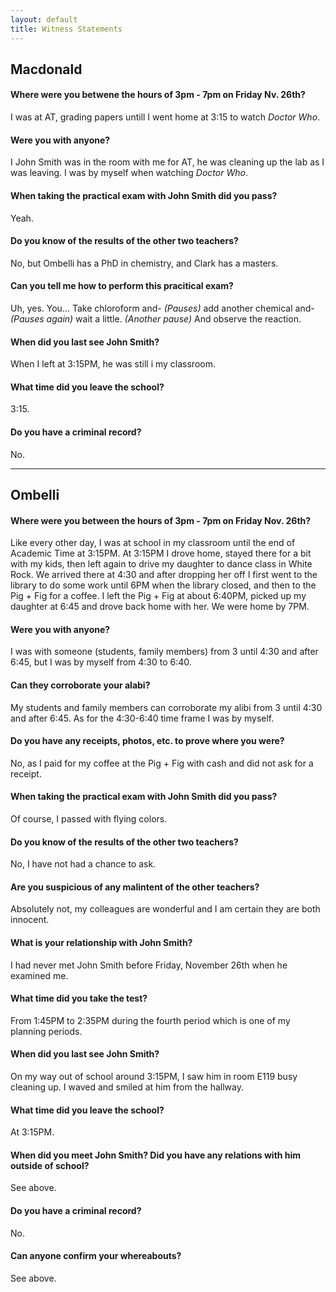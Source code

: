 ```yaml
---
layout: default
title: Witness Statements
---
```


## Macdonald

#### **Where were you betwene the hours of 3pm - 7pm on Friday Nv. 26th?**
I was at AT, grading papers untill I went home at 3:15 to watch *Doctor Who*.

#### **Were you with anyone?**
I John Smith was in the room with me for AT, he was cleaning up the lab as I was leaving. I was by myself when watching *Doctor Who*.

#### **When taking the practical exam with John Smith did you pass?**
Yeah.

#### **Do you know of the results of the other two teachers?**
No, but Ombelli has a PhD in chemistry, and Clark has a masters.

#### **Can you tell me how to perform this pracitical exam?**
Uh, yes.
You... Take chloroform and-
*(Pauses)*
add another chemical and-
*(Pauses again)*
wait a little.
*(Another pause)*
And observe the reaction.

#### **When did you last see John Smith?**
When I left at 3:15PM, he was still i my classroom.
 
#### **What time did you leave the school?**
3:15.

#### **Do you have a criminal record?**
No.

---

## Ombelli
#### **Where were you between the hours of 3pm - 7pm on Friday Nov. 26th?**
Like every other day, I was at school in my classroom until the end of Academic Time at 3:15PM. At 3:15PM I drove home, stayed there for a bit with my kids, then left again to drive my daughter to dance class in White Rock. We arrived there at 4:30 and after dropping her off I first went to the library to do some work until 6PM when the library closed, and then to the Pig + Fig for a coffee. I left the Pig + Fig at about 6:40PM, picked up my daughter at 6:45 and drove back home with her. We were home by 7PM.

#### **Were you with anyone?**
I was with someone (students, family members) from 3 until 4:30 and after 6:45, but I was by myself from 4:30 to 6:40.

#### **Can they corroborate your alabi?**
My students and family members can corroborate my alibi from 3 until 4:30 and after 6:45. As for the 4:30-6:40 time frame I was by myself.
 
#### **Do you have any receipts, photos, etc. to prove where you were?**
No, as I paid for my coffee at the Pig + Fig with cash and did not ask for a receipt.

#### **When taking the practical exam with John Smith did you pass?**
Of course, I passed with flying colors.

#### **Do you know of the results of the other two teachers?**
No, I have not had a chance to ask.

#### **Are you suspicious of any malintent of the other teachers?**
Absolutely not, my colleagues are wonderful and I am certain they are both innocent.
 
#### **What is your relationship with John Smith?**
I had never met John Smith before Friday, November 26th when he examined me.

#### **What time did you take the test?**
From 1:45PM to 2:35PM during the fourth period which is one of my planning periods.

#### **When did you last see John Smith?**
On my way out of school around 3:15PM, I saw him in room E119 busy cleaning up. I waved and smiled at him from the hallway.
 
#### **What time did you leave the school?**
At 3:15PM.

#### **When did you meet John Smith? Did you have any relations with him outside of school?**
See above.

#### **Do you have a criminal record?**
No.

#### **Can anyone confirm your whereabouts?**
See above.
